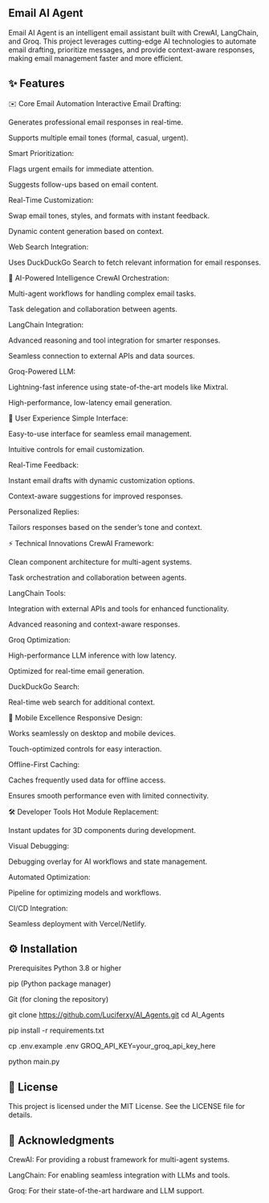 
## Email AI Agent

Email AI Agent is an intelligent email assistant built with CrewAI, LangChain, and Groq. This project leverages cutting-edge AI technologies to automate email drafting, prioritize messages, and provide context-aware responses, making email management faster and more efficient.

## ✨ Features


✉️ Core Email Automation
Interactive Email Drafting:

Generates professional email responses in real-time.

Supports multiple email tones (formal, casual, urgent).

Smart Prioritization:

Flags urgent emails for immediate attention.

Suggests follow-ups based on email content.

Real-Time Customization:

Swap email tones, styles, and formats with instant feedback.

Dynamic content generation based on context.

Web Search Integration:

Uses DuckDuckGo Search to fetch relevant information for email responses.

🧠 AI-Powered Intelligence
CrewAI Orchestration:

Multi-agent workflows for handling complex email tasks.

Task delegation and collaboration between agents.

LangChain Integration:

Advanced reasoning and tool integration for smarter responses.

Seamless connection to external APIs and data sources.

Groq-Powered LLM:

Lightning-fast inference using state-of-the-art models like Mixtral.

High-performance, low-latency email generation.

🎨 User Experience
Simple Interface:

Easy-to-use interface for seamless email management.

Intuitive controls for email customization.

Real-Time Feedback:

Instant email drafts with dynamic customization options.

Context-aware suggestions for improved responses.

Personalized Replies:

Tailors responses based on the sender’s tone and context.

⚡ Technical Innovations
CrewAI Framework:

Clean component architecture for multi-agent systems.

Task orchestration and collaboration between agents.

LangChain Tools:

Integration with external APIs and tools for enhanced functionality.

Advanced reasoning and context-aware responses.

Groq Optimization:

High-performance LLM inference with low latency.

Optimized for real-time email generation.

DuckDuckGo Search:

Real-time web search for additional context.

📱 Mobile Excellence
Responsive Design:

Works seamlessly on desktop and mobile devices.

Touch-optimized controls for easy interaction.

Offline-First Caching:

Caches frequently used data for offline access.

Ensures smooth performance even with limited connectivity.

🛠️ Developer Tools
Hot Module Replacement:

Instant updates for 3D components during development.

Visual Debugging:

Debugging overlay for AI workflows and state management.

Automated Optimization:

Pipeline for optimizing models and workflows.

CI/CD Integration:

Seamless deployment with Vercel/Netlify.

## ⚙️ Installation

Prerequisites
Python 3.8 or higher

pip (Python package manager)

Git (for cloning the repository)

git clone https://github.com/Luciferxy/AI_Agents.git
cd AI_Agents

pip install -r requirements.txt

cp .env.example .env
GROQ_API_KEY=your_groq_api_key_here

python main.py
    
## 📜 License

This project is licensed under the MIT License. See the LICENSE file for details.




## 🙏 Acknowledgments
CrewAI: For providing a robust framework for multi-agent systems.

LangChain: For enabling seamless integration with LLMs and tools.

Groq: For their state-of-the-art hardware and LLM support.

